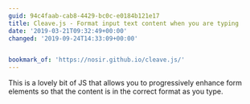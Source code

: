 ```yaml
---
guid: 94c4faab-cab8-4429-bc0c-e0184b121e17
title: Cleave.js - Format input text content when you are typing
date: '2019-03-21T09:32:49+00:00'
changed: '2019-09-24T14:33:09+00:00'


bookmark_of: 'https://nosir.github.io/cleave.js/'
---
```


This is a lovely bit of JS that allows you to progressively enhance form elements so that the content is in the correct format as you type.
